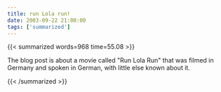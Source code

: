 ```yaml
---
title: run Lola run!
date: 2003-09-22 21:00:00
tags: ['summarized']
---
```


{{< summarized words=968 time=55.08 >}}

The blog post is about a movie called "Run Lola Run" that was filmed in Germany and spoken in German, with little else known about it.

{{< /summarized >}}